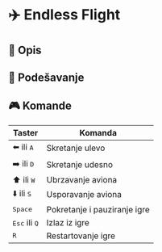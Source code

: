# :airplane: Endless Flight 
## :memo: Opis

## :wrench: Podešavanje

## :video_game: Komande
|  Taster|Komanda  |
|--------|---------|
|:arrow_left: ili <kbd>A</kbd> |  Skretanje ulevo|
|:arrow_right: ili <kbd>D</kbd> | Skretanje udesno|
|:arrow_up: ili <kbd>W</kbd> | Ubrzavanje aviona|
|:arrow_down: ili <kbd>S</kbd> |Usporavanje aviona|
|<kbd>Space</kbd> | Pokretanje i pauziranje igre|
|<kbd>Esc</kbd> ili <kbd>Q</kbd> |Izlaz iz igre|
| <kbd>R</kbd> |Restartovanje igre|
